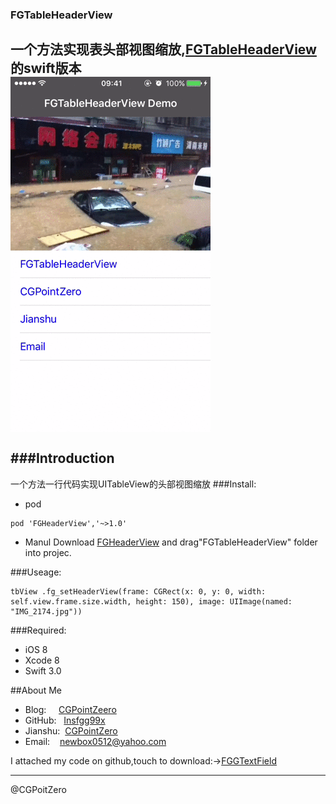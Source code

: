 ### FGTableHeaderView

一个方法实现表头部视图缩放,[FGTableHeaderView](https://github.com/Insfgg99x/FGTableHeaderView.git)的swift版本<br>
![](https://github.com/Insfgg99x/FGHeaderView/blob/master/demo.gif)<br>
<br>
###Introduction
-------------------------------------------------------------
一个方法一行代码实现UITableView的头部视图缩放
###Install:
- pod
```
pod 'FGHeaderView','~>1.0'
```
- Manul
Download [FGHeaderView](https://github.com/Insfgg99x/FGHeaderView.git) and drag"FGTableHeaderView" folder  into projec.

###Useage:

```
tbView .fg_setHeaderView(frame: CGRect(x: 0, y: 0, width: self.view.frame.size.width, height: 150), image: UIImage(named: "IMG_2174.jpg"))
```

###Required:
- iOS 8
- Xcode 8
- Swift 3.0

##About Me
- Blog:     [CGPointZeero](http://cgpointzero.top)
- GitHub:   [Insfgg99x](https://github.com/Insfgg99x)
- Jianshu:  [CGPointZero](http://www.jianshu.com/users/c3f2e8c87dc4/latest_articles)
- Email:    [newbox0512@yahoo.com](mailto:newbox0512@yahoo.com)

I attached my code on github,touch to download:->[FGGTextField](https://github.com/Insfgg99x/FGGTextField)

-------------------------------------------------------------
@CGPoitZero

